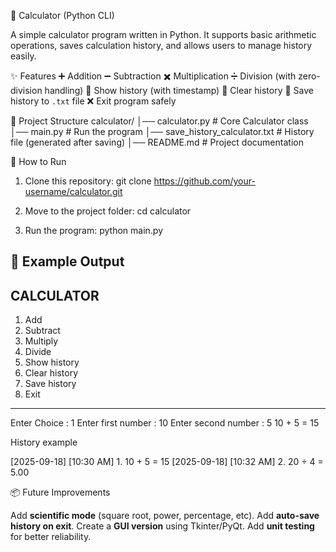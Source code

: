 🧮 Calculator (Python CLI)

A simple calculator program written in Python.
It supports basic arithmetic operations, saves calculation history, and allows users to manage history easily.

✨ Features
➕ Addition
➖ Subtraction
✖️ Multiplication
➗ Division (with zero-division handling)
📜 Show history (with timestamp)
🧹 Clear history
💾 Save history to `.txt` file
❌ Exit program safely

📂 Project Structure
calculator/
│── calculator.py   # Core Calculator class
│── main.py         # Run the program
│── save_history_calculator.txt   # History file (generated after saving)
│── README.md       # Project documentation

🚀 How to Run
1. Clone this repository:
   git clone https://github.com/your-username/calculator.git
  
2. Move to the project folder:
   cd calculator

3. Run the program:
   python main.py

📝 Example Output
-------------------------
CALCULATOR
-------------------------
1. Add
2. Subtract
3. Multiply
4. Divide
5. Show history
6. Clear history
7. Save history
8. Exit
-------------------------
Enter Choice : 1
Enter first number  : 10
Enter second number : 5
10 + 5 = 15

History example 

[2025-09-18] [10:30 AM] 1. 10 + 5 = 15
[2025-09-18] [10:32 AM] 2. 20 ÷ 4 = 5.00




📦 Future Improvements

Add **scientific mode** (square root, power, percentage, etc).
Add **auto-save history on exit**.
Create a **GUI version** using Tkinter/PyQt.
Add **unit testing** for better reliability.

